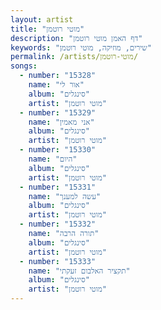 ```yaml
---
layout: artist
title: "מוטי רוטמן"
description: "דף האמן מוטי רוטמן"
keywords: "שירים, מוזיקה, מוטי רוטמן"
permalink: /artists/מוטי-רוטמן/
songs:
  - number: "15328"
    name: "אור לי"
    album: "סינגלים"
    artist: "מוטי רוטמן"
  - number: "15329"
    name: "אני מאמין"
    album: "סינגלים"
    artist: "מוטי רוטמן"
  - number: "15330"
    name: "היום"
    album: "סינגלים"
    artist: "מוטי רוטמן"
  - number: "15331"
    name: "עשה למענך"
    album: "סינגלים"
    artist: "מוטי רוטמן"
  - number: "15332"
    name: "תורה הרבה"
    album: "סינגלים"
    artist: "מוטי רוטמן"
  - number: "15333"
    name: "תקציר האלבום זעקתי"
    album: "סינגלים"
    artist: "מוטי רוטמן"
---
```

